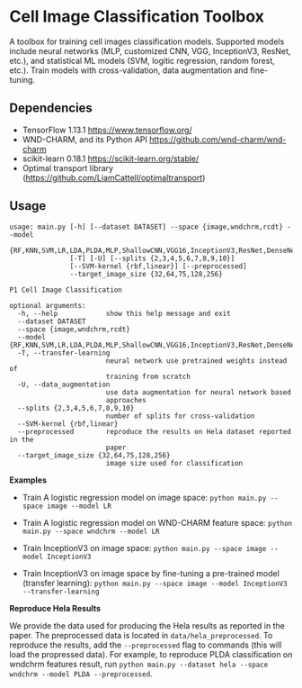 # Cell Image Classification Toolbox

A toolbox for training cell images classification models. Supported models include neural networks (MLP, customized CNN, VGG, InceptionV3, ResNet, etc.), and statistical ML models (SVM, logitic regression, random forest, etc.). Train models with cross-validation, data augmentation and fine-tuning.

## Dependencies

* TensorFlow 1.13.1 https://www.tensorflow.org/
* WND-CHARM, and its Python API https://github.com/wnd-charm/wnd-charm
* scikit-learn 0.18.1 <https://scikit-learn.org/stable/>
* Optimal transport library (https://github.com/LiamCattell/optimaltransport)

## Usage

```
usage: main.py [-h] [--dataset DATASET] --space {image,wndchrm,rcdt} --model
               {RF,KNN,SVM,LR,LDA,PLDA,MLP,ShallowCNN,VGG16,InceptionV3,ResNet,DenseNet}
               [-T] [-U] [--splits {2,3,4,5,6,7,8,9,10}]
               [--SVM-kernel {rbf,linear}] [--preprocessed]
               --target_image_size {32,64,75,128,256}

P1 Cell Image Classification

optional arguments:
  -h, --help            show this help message and exit
  --dataset DATASET
  --space {image,wndchrm,rcdt}
  --model {RF,KNN,SVM,LR,LDA,PLDA,MLP,ShallowCNN,VGG16,InceptionV3,ResNet,DenseNet}
  -T, --transfer-learning
                        neural network use pretrained weights instead of
                        training from scratch
  -U, --data_augmentation
                        use data augmentation for neural network based
                        approaches
  --splits {2,3,4,5,6,7,8,9,10}
                        number of splits for cross-validation
  --SVM-kernel {rbf,linear}
  --preprocessed        reproduce the results on Hela dataset reported in the
                        paper
  --target_image_size {32,64,75,128,256}
                        image size used for classification
```

**Examples**

* Train A logistic regression model on image space: `python main.py --space image --model LR`

* Train A logistic regression model on WND-CHARM feature space: `python main.py --space wndchrm --model LR`

* Train InceptionV3 on image space: `python main.py --space image --model InceptionV3`

* Train InceptionV3 on image space by fine-tuning a pre-trained model (transfer learning): `python main.py --space image --model InceptionV3 --transfer-learning`

**Reproduce Hela Results**

We provide the data used for producing the Hela results as reported in the paper. The preprocessed data is  located in `data/hela_preprocessed`. To reproduce the results, add the `--preprocessed` flag to commands (this will load the propressed data). For example, to reproduce PLDA classification on wndchrm features result, run `python main.py --dataset hela --space wndchrm --model PLDA --preprocessed`.
